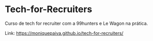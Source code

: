 # Tech-for-Recruiters

Curso de tech for recruiter com a 99hunters e Le Wagon na prática.

Link: https://moniquepaiva.github.io/tech-for-recruiters/
